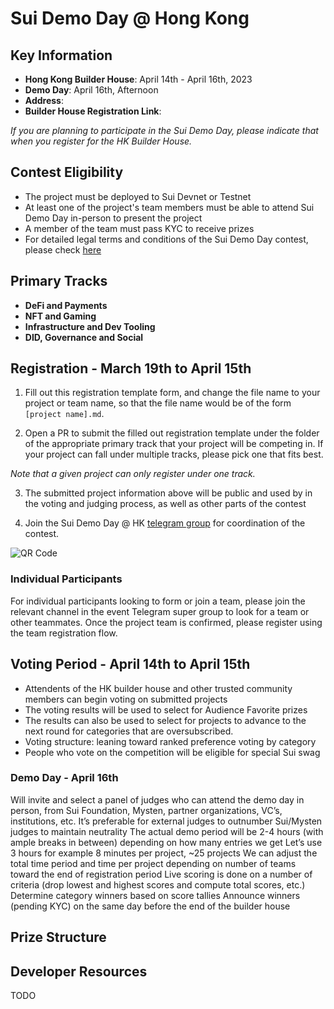 # Sui Demo Day @ Hong Kong

## Key Information

- **Hong Kong Builder House**: April 14th - April 16th, 2023
- **Demo Day**: April 16th, Afternoon
- **Address**: 
- **Builder House Registration Link**:

_If you are planning to participate in the Sui Demo Day, please indicate that when you register for the HK Builder House._

## Contest Eligibility

- The project must be deployed to Sui Devnet or Testnet 
- At least one of the project's team members must be able to attend Sui Demo Day in-person to present the project
- A member of the team must pass KYC to receive prizes
- For detailed legal terms and conditions of the Sui Demo Day contest, please check [here](placeholder)

## Primary Tracks

- **DeFi and Payments**
- **NFT and Gaming**
- **Infrastructure and Dev Tooling**
- **DID, Governance and Social**

## Registration - March 19th to April 15th

1. Fill out this registration template form, and change the file name to your project or team name, so that the file name would be of the form `[project name].md`. 

2. Open a PR to submit the filled out registration template under the folder of the appropriate primary track that your project will be competing in. If your project can fall under multiple tracks, please pick one that fits best. 

*Note that a given project can only register under one track.*

3. The submitted project information above will be public and used by in the voting and judging process, as well as other parts of the contest

4. Join the Sui Demo Day @ HK [telegram group](https://t.me/sui_demo_day_hk) for coordination of the contest.

![QR Code](../assets/demoqrcode.png)

### Individual Participants 

For individual participants looking to form or join a team, please join the relevant channel in the event Telegram super group to look for a team or other teammates. Once the project team is confirmed, please register using the team registration flow. 

## Voting Period - April 14th to April 15th

- Attendents of the HK builder house and other trusted community members can begin voting on submitted projects
- The voting results will be used to select for Audience Favorite prizes
- The results can also be used to select for projects to advance to the next round for categories that are oversubscribed. 
- Voting structure: leaning toward ranked preference voting by category
- People who vote on the competition will be eligible for special Sui swag

### Demo Day - April 16th

Will invite and select a panel of judges who can attend the demo day in person, from Sui Foundation, Mysten, partner organizations, VC’s, institutions, etc. 
It’s preferable for external judges to outnumber Sui/Mysten judges to maintain neutrality 
The actual demo period will be 2-4 hours (with ample breaks in between) depending on how many entries we get
Let’s use 3 hours for example
8 minutes per project, ~25 projects
We can adjust the total time period and time per project depending on number of teams toward the end of registration period
Live scoring is done on a number of criteria (drop lowest and highest scores and compute total scores, etc.)
Determine category winners based on score tallies
Announce winners (pending KYC)  on the same day before the end of the builder house

## Prize Structure



## Developer Resources

TODO
